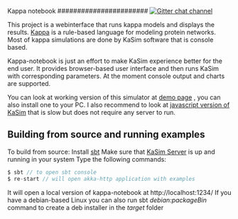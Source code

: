 Kappa notebook
#######################
[![Gitter chat channel](https://badges.gitter.im/Join%20Chat.svg)](https://gitter.im/denigma/denigma-libs?utm_source=badge&utm_medium=badge&utm_campaign=pr-badge)

This project is a webinterface that runs kappa models and displays the results.
[Kappa](http://dev.executableknowledge.org/) is a rule-based language for modeling protein networks.
Most of kappa simulations are done by KaSim software that is console based.

Kappa-notebook is just an effort to make KaSim experience better for the end user. 
It provides browser-based user interface and then runs KaSim with corresponding parameters.
At the moment console output and charts are supported. 

You can look at working version of this simulator at [demo page](http://kappa.antonkulaga.name) , you can also install one to your PC.
I also recommend to look at [javascript version of KaSim](http://dev.executableknowledge.org/try/index.html) that is slow but does not require any server to run. 

Building from source and running examples
-----------------------------------------

To build from source:
Install [sbt](http://www.scala-sbt.org/)
Make sure that [KaSim Server](https://github.com/Kappa-Dev/KaSim) is up and running in your system
Type the following commands:
```scala
$ sbt // to open sbt console
$ re-start // will open akka-http application with examples
```
It will open a local version of kappa-notebook at http://localhost:1234/
If you have a debian-based Linux you can also run sbt _debian:packageBin_ command to create a deb installer in the _target_ folder